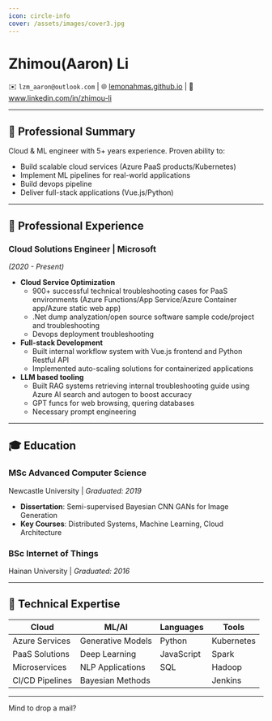 ```yaml
---
icon: circle-info
cover: /assets/images/cover3.jpg
---
```


# Zhimou(Aaron) Li

✉️ `lzm_aaron@outlook.com`  | 🌐 [lemonahmas.github.io](lemonahmas.github.io)  | 💼 www.linkedin.com/in/zhimou-li 

---

## 🎯 Professional Summary  
Cloud & ML engineer with 5+ years experience. Proven ability to:  
- Build scalable cloud services (Azure PaaS products/Kubernetes)  
- Implement ML pipelines for real-world applications
- Build devops pipeline   
- Deliver full-stack applications (Vue.js/Python) 

---

## 💼 Professional Experience  

### **Cloud Solutions Engineer** | Microsoft  
*(2020 - Present)*  
- **Cloud Service Optimization**  
  - 900+ successful technical troubleshooting cases for PaaS environments (Azure Functions/App Service/Azure Container app/Azure static web app)
  - .Net dump analyzation/open source software sample code/project and troubleshooting
  - Devops deployment troubleshooting  
- **Full-stack Development**  
  - Built internal workflow system with Vue.js frontend and Python Restful API  
  - Implemented auto-scaling solutions for containerized applications  
- **LLM based tooling**
  - Built RAG systems retrieving internal troubleshooting guide using Azure AI search and autogen to boost accuracy
  - GPT funcs for web browsing, quering databases
  - Necessary prompt engineering
---

## 🎓 Education  

### **MSc Advanced Computer Science**  
Newcastle University | *Graduated: 2019*  
- **Dissertation**: Semi-supervised Bayesian CNN GANs for Image Generation  
- **Key Courses**: Distributed Systems, Machine Learning, Cloud Architecture  

### **BSc Internet of Things**  
Hainan University | *Graduated: 2016*  

---

## 🔧 Technical Expertise  

| **Cloud**      | **ML/AI**              | **Languages** | **Tools**        |  
|----------------|------------------------|---------------|------------------|  
| Azure Services | Generative Models      | Python        | Kubernetes       |  
| PaaS Solutions | Deep Learning          | JavaScript    | Spark            |  
| Microservices  | NLP Applications       | SQL           | Hadoop           |  
| CI/CD Pipelines| Bayesian Methods       |               | Jenkins          |  

---

Mind to drop a mail?
